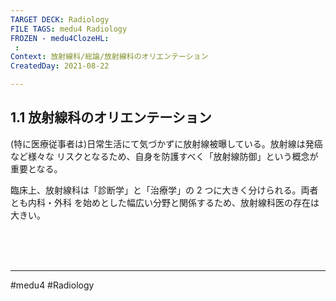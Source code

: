```yaml
---
TARGET DECK: Radiology
FILE TAGS: medu4 Radiology
FROZEN - medu4ClozeHL:
 : 
Context: 放射線科/総論/放射線科のオリエンテーション
CreatedDay: 2021-08-22

---
```


## 1.1 放射線科のオリエンテーション

(特に医療従事者は)日常生活にて気づかずに放射線被曝している。放射線は発癌など様々な リスクとなるため、自身を防護すべく「放射線防御」という概念が重要となる。

臨床上、放射線科は「診断学」と「治療学」の 2 つに大きく分けられる。両者とも内科・外科 を始めとした幅広い分野と関係するため、放射線科医の存在は大きい。



<br><br><br>

---
#medu4 #Radiology 
